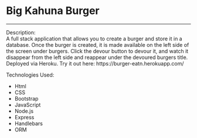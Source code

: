 # Big Kahuna Burger 
<hr>
Description: <br>
A full stack application that allows you to create a burger and store it in a database. Once the burger is created, it is made available on the left side of the screen under burgers. Click the devour button to devour it, and watch it disappear from the left side and reappear under the devoured burgers title.
<br>
Deployed via Heroku. Try it out here: https://burger-eatn.herokuapp.com/<br>

Technologies Used: <br>
<ul>
<li>Html</li>
<li>CSS</li>
<li>Bootstrap</li>
<li>JavaScript</li>
<li>Node.js</li>
<li>Express</li>
<li>Handlebars</li>
<li>ORM</li>
</ul>
